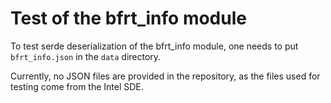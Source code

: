 # Test of the bfrt_info module

To test serde deserialization of the bfrt_info module, one needs to put `bfrt_info.json` in the `data` directory.

Currently, no JSON files are provided in the repository, as the files used for testing come from the Intel SDE.